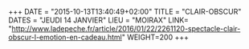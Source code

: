 +++
DATE = "2015-10-13T13:40:49+02:00"
TITLE = "CLAIR-OBSCUR"
DATES = "JEUDI 14 JANVIER"
LIEU = "MOIRAX"
LINK= "http://www.ladepeche.fr/article/2016/01/22/2261120-spectacle-clair-obscur-l-emotion-en-cadeau.html"
WEIGHT=200
+++

